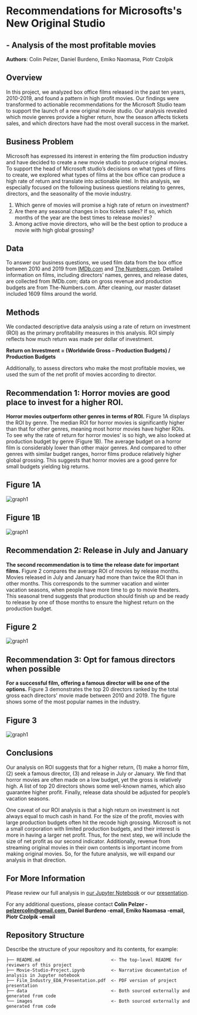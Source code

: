 # Recommendations for Microsofts's New Original Studio 
## - Analysis of the most profitable movies

**Authors**: Colin Pelzer, Daniel Burdeno, Emiko Naomasa, Piotr Czolpik

## Overview

In this project, we analyzed box office films released in the past ten years, 2010-2019, and found a pattern in high profit movies. 
Our findings were transformed to actionable recommendations for the Microsoft Studio team to support the launch of a new original movie studio. 
Our analysis revealed which  movie genres provide a higher return, how the season affects tickets sales, 
and which directors have had the most overall success in the market. 


## Business Problem

Microsoft has expressed its interest in entering the film production industry and have decided to create a new movie studio to produce original movies. 
To support the head of Microsoft studio’s decisions on what types of films to create, 
we explored what types of films at the box office can produce a high rate of return and translate into actionable intel. 
In this analysis, we especially focused on the following business questions relating to genres, directors, and the seasonality of the movie industry.

1.	Which genre of movies will promise a high rate of return on investment?   
2.	Are there any seasonal changes in box tickets sales? If so, which months of the year are the best times to release movies? 
3.	Among active movie directors, who will be the best option to produce a movie with high global grossing? 

## Data

To answer our business questions, we used film data from the box office between 2010 and 2019 from [IMDb.com](https://www.imdb.com/) and [The Numbers.com](https://www.the-numbers.com/). 
Detailed information on films, including directors’ names, genres, and release dates, are collected from IMDb.com; 
data on gross revenue and production budgets are from The-Numbers.com. 
After cleaning, our master dataset included 1609 films around the world.  


## Methods

We condacted descriptive data analysis using a rate of return on investment (ROI) as the primary profitability measures in this analysis. 
ROI simply reflects how much return was made per dollar of investment.  

**Return on Investment = (Worldwide Gross – Production Budgets) / Production Budgets** 

Additionally, to assess directors who make the most profitable movies, we used the sum of the net profit of movies according to director. 

## Recommendation 1: Horror movies are good place to invest for a higher ROI. 

**Horror movies outperform other genres in terms of ROI.** 
Figure 1A displays the ROI by genre. 
The median ROI for horror movies is significantly higher than that for other genres, meaning most horror movies have higher ROIs. 
To see why the rate of return for horror movies’ is so high, we also looked at production budget by genre (Figure 1B). 
The average budget on a horror film is considerably lower than other major genres. 
And compared to other genres with similar budget ranges, horror films produce relatively higher global grossing. 
This suggests that horror movies are a good genre for small budgets yielding big returns. 

## Figure 1A
![graph1](./Images/ROIBARGenre.png)

## Figure 1B
![graph1](./Images/Bar_budget_gross_genre1.png)

## Recommendation 2: Release in July and January 

**The second recommendation is to time the release date for important films.** 
Figure 2 compares the average ROI of movies by release months. 
Movies released in July and January had more than twice the ROI than in other months. 
This corresponds to the summer vacation and winter vacation seasons, when people have more time to go to movie theaters. 
This seasonal trend suggests that production should finish up and be ready to release by one of those months to ensure the highest return on the production budget.

## Figure 2
![graph1](./Images/Seasonality.png)

## Recommendation 3: Opt for famous directors when possible

**For a successful film, offering a famous director will be one of the options.** 
Figure 3 demonstrates the top 20 directors ranked by the total gross each directors' movie made between 2010 and 2019. 
The figure shows some of the most popular names in the industry. 

## Figure 3
![graph1](./Images/directors.png)


## Conclusions

Our analysis on ROI suggests that for a higher return, (1) make a horror film, (2) seek a famous director, (3) and release in July or January. 
We find that horror movies are often made on a low budget, yet the gross is relatively high. 
A list of top 20 directors shows some well-known names, which also guarantee higher profit. 
Finally, release data should be adjusted for people’s vacation seasons. 

One caveat of our ROI analysis is that a high return on investment is not always equal to much cash in hand. 
For the size of the profit, movies with large production budgets often hit the recode high grossing. 
Microsoft is not a small corporation with limited production budgets, and their interest is more in having a larger net profit. 
Thus, for the next step, we will include the size of net profit as our second indicator. 
Additionally, revenue from streaming original movies in their own contents is important income from making original movies. 
So, for the future analysis, we will expand our analysis in that direction. 


## For More Information

Please review our full analysis in [our Jupyter Notebook](./Movie-Studio-Project.ipynb) or our [presentation](./Film-Industry-EDA-PresentationF.pdf).

For any additional questions, please contact **Colin Pelzer - pelzercolin@gmail.com, Daniel Burdeno -email, Emiko Naomasa -email, Piotr Czolpik -email**

## Repository Structure

Describe the structure of your repository and its contents, for example:

```
├── README.md                           <- The top-level README for reviewers of this project
├── Movie-Studio-Project.ipynb          <- Narrative documentation of analysis in Jupyter notebook
├── Film_Industry_EDA_Presentation.pdf  <- PDF version of project presentation
├── data                                <- Both sourced externally and generated from code
└── images                              <- Both sourced externally and generated from code
```
